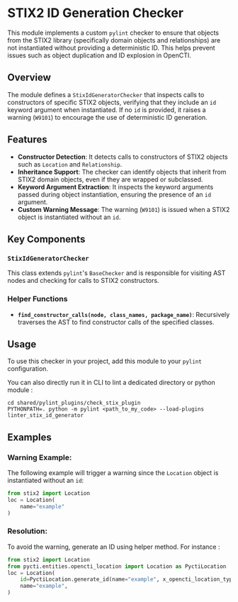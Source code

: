 # STIX2 ID Generation Checker

This module implements a custom `pylint` checker to ensure that objects from the STIX2 library (specifically domain objects and relationships) are not instantiated without providing a deterministic ID. This helps prevent issues such as object duplication and ID explosion in OpenCTI.

## Overview

The module defines a `StixIdGeneratorChecker` that inspects calls to constructors of specific STIX2 objects, verifying that they include an `id` keyword argument when instantiated. If no `id` is provided, it raises a warning (`W9101`) to encourage the use of deterministic ID generation.

## Features

- **Constructor Detection**: It detects calls to constructors of STIX2 objects such as `Location` and `Relationship`.
- **Inheritance Support**: The checker can identify objects that inherit from STIX2 domain objects, even if they are wrapped or subclassed.
- **Keyword Argument Extraction**: It inspects the keyword arguments passed during object instantiation, ensuring the presence of an `id` argument.
- **Custom Warning Message**: The warning (`W9101`) is issued when a STIX2 object is instantiated without an `id`.

## Key Components

### `StixIdGeneratorChecker`

This class extends `pylint`'s `BaseChecker` and is responsible for visiting AST nodes and checking for calls to STIX2 constructors.

### Helper Functions

- **`find_constructor_calls(node, class_names, package_name)`**: Recursively traverses the AST to find constructor calls of the specified classes.

## Usage

To use this checker in your project, add this module to your `pylint` configuration.

You can also directly run it in CLI to lint a dedicated directory or python module : 
```shell
cd shared/pylint_plugins/check_stix_plugin
PYTHONPATH=. python -m pylint <path_to_my_code> --load-plugins linter_stix_id_generator
```

## Examples

### Warning Example: 
The following example will trigger a warning since the `Location` object is instantiated without an `id`:
```python
from stix2 import Location
loc = Location(
    name="example"
)
```

### Resolution:
To avoid the warning, generate an ID using helper method. For instance :
```python
from stix2 import Location
from pycti.entities.opencti_location import Location as PyctiLocation
loc = Location(
    id=PyctiLocation.generate_id(name="example", x_opencti_location_type="City"),
    name="example",
)
```

